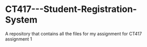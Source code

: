 # CT417---Student-Registration-System
A repository that contains all the files for my assignment for CT417 assignment 1
